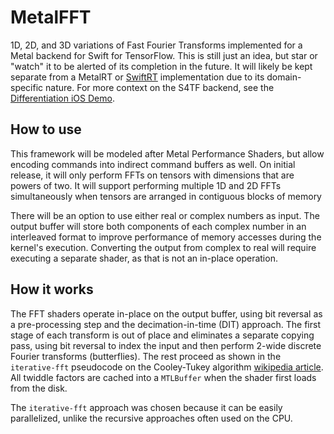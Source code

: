 # MetalFFT

1D, 2D, and 3D variations of Fast Fourier Transforms implemented for a Metal backend for Swift for TensorFlow. This is still just an idea, but star or "watch" it to be alerted of its completion in the future. It will likely be kept separate from a MetalRT or [SwiftRT](https://github.com/ewconnell/swiftrt) implementation due to its domain-specific nature. For more context on the S4TF backend, see the [Differentiation iOS Demo](https://github.com/philipturner/differentiation-ios-demo).

## How to use

This framework will be modeled after Metal Performance Shaders, but allow encoding commands into indirect command buffers as well. On initial release, it will only perform FFTs on tensors with dimensions that are powers of two. It will support performing multiple 1D and 2D FFTs simultaneously when tensors are arranged in contiguous blocks of memory

There will be an option to use either real or complex numbers as input. The output buffer will store both components of each complex number in an interleaved format to improve performance of memory accesses during the kernel's execution. Converting the output from complex to real will require executing a separate shader, as that is not an in-place operation.

## How it works

The FFT shaders operate in-place on the output buffer, using bit reversal as a pre-processing step and the decimation-in-time (DIT) approach. The first stage of each transform is out of place and eliminates a separate copying pass, using bit reversal to index the input and then perform 2-wide discrete Fourier transforms (butterflies). The rest proceed as shown in the `iterative-fft` pseudocode on the Cooley-Tukey algorithm [wikipedia article](https://en.wikipedia.org/wiki/Cooley–Tukey_FFT_algorithm). All twiddle factors are cached into a `MTLBuffer` when the shader first loads from the disk.

The `iterative-fft` approach was chosen because it can be easily parallelized, unlike the recursive approaches often used on the CPU.
